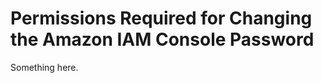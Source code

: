 [title]: # (Permissions Required for Changing the Amazon IAM Console Password)
[tags]: # (XXX)
[priority]: # (3851)
# Permissions Required for Changing the Amazon IAM Console Password
Something here.
